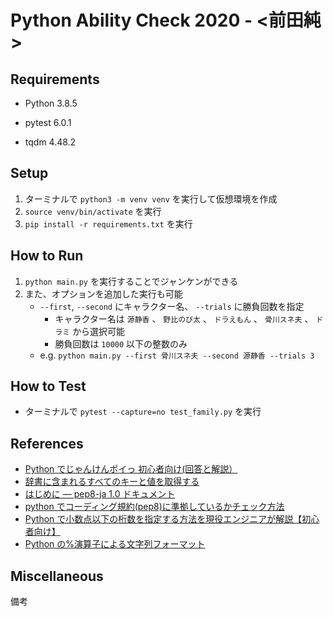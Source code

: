 # Python Ability Check 2020 - <前田純>

## Requirements

- Python 3.8.5

- pytest 6.0.1
- tqdm 4.48.2

## Setup

1. ターミナルで `python3 -m venv venv` を実行して仮想環境を作成
1. `source venv/bin/activate` を実行
1. `pip install -r requirements.txt` を実行

## How to Run

1. `python main.py` を実行することでジャンケンができる
1. また、オプションを追加した実行も可能
   - `--first`, `--second` にキャラクター名、 `--trials` に勝負回数を指定
     - キャラクター名は `源静香` 、 `野比のび太` 、 `ドラえもん` 、 `骨川スネ夫` 、 `ドラミ` から選択可能
     - 勝負回数は `10000` 以下の整数のみ
   - e.g. `python main.py --first 骨川スネ夫 --second 源静香 --trials 3`

## How to Test

- ターミナルで `pytest --capture=no test_family.py` を実行

## References

- [Python でじゃんけんポイっ 初心者向け(回答と解説）](https://qiita.com/sandream/items/01374069f447b7748eba)
- [辞書に含まれるすべてのキーと値を取得する
  ](https://www.javadrive.jp/python/dictionary/index8.html)
- [はじめに — pep8-ja 1.0 ドキュメント](https://pep8-ja.readthedocs.io/ja/latest/)
- [python でコーディング規約(pep8)に準拠しているかチェック方法](https://qiita.com/HyunwookPark/items/b54baf66710ca5fa647a)
- [Python で小数点以下の桁数を指定する方法を現役エンジニアが解説【初心者向け】](https://techacademy.jp/magazine/23378)
- [Python の%演算子による文字列フォーマット](https://qiita.com/takahiro_itazuri/items/e585b46d096036bc837f)

## Miscellaneous

備考

